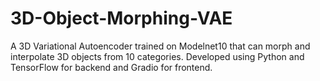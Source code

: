 # 3D-Object-Morphing-VAE
A 3D Variational Autoencoder trained on Modelnet10 that can morph and interpolate 3D objects from 10 categories. Developed using Python and TensorFlow for backend and Gradio for frontend.
